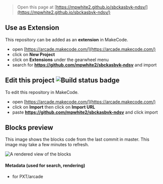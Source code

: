  


> Open this page at [https://mpwhite2.github.io/sbckasbvk-ndsv/](https://mpwhite2.github.io/sbckasbvk-ndsv/)

## Use as Extension

This repository can be added as an **extension** in MakeCode.

* open [https://arcade.makecode.com/](https://arcade.makecode.com/)
* click on **New Project**
* click on **Extensions** under the gearwheel menu
* search for **https://github.com/mpwhite2/sbckasbvk-ndsv** and import

## Edit this project ![Build status badge](https://github.com/mpwhite2/sbckasbvk-ndsv/workflows/MakeCode/badge.svg)

To edit this repository in MakeCode.

* open [https://arcade.makecode.com/](https://arcade.makecode.com/)
* click on **Import** then click on **Import URL**
* paste **https://github.com/mpwhite2/sbckasbvk-ndsv** and click import

## Blocks preview

This image shows the blocks code from the last commit in master.
This image may take a few minutes to refresh.

![A rendered view of the blocks](https://github.com/mpwhite2/sbckasbvk-ndsv/raw/master/.github/makecode/blocks.png)

#### Metadata (used for search, rendering)

* for PXT/arcade
<script src="https://makecode.com/gh-pages-embed.js"></script><script>makeCodeRender("{{ site.makecode.home_url }}", "{{ site.github.owner_name }}/{{ site.github.repository_name }}");</script>
